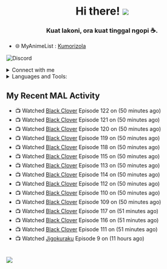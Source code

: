 <h1 align="center">Hi there! <img src="https://media.giphy.com/media/hvRJCLFzcasrR4ia7z/giphy.gif" width="25px"> </h1>
<h3 align="center">Kuat lakoni, ora kuat tinggal ngopi ☕.</h3>

- 🌐 MyAnimeList : [Kumorizola](https://myanimelist.net/animelist/Kumorizola)

![Discord](https://discord.c99.nl/widget/theme-3/761213268009943051.png)
<details>
      <summary>Connect with me</summary>
    <p align="left">
        <a href="https://www.facebook.com/kumori.hartley.1" target="blank"><img align="center"
                src="https://raw.githubusercontent.com/rahuldkjain/github-profile-readme-generator/master/src/images/icons/Social/facebook.svg"
                alt="kumori hartley" height="30" width="40" /></a>
        <a href="https://www.instagram.com/kumorizola/" target="blank"><img align="center"
                src="https://raw.githubusercontent.com/rahuldkjain/github-profile-readme-generator/master/src/images/icons/Social/instagram.svg"
                alt="kumorizola" height="30" width="40" /></a>
        <a href="https://discord.com" target="blank"><img align="center"
                src="https://raw.githubusercontent.com/rahuldkjain/github-profile-readme-generator/master/src/images/icons/Social/discord.svg"
                alt="Kumori#5882" height="30" width="40" /></a>
    </p>
</details>

<details>
    <summary align="left">Languages and Tools:</summary>
<p align="left">
      <a href="https://www.w3schools.com/css/" target="_blank">
        <img src="https://raw.githubusercontent.com/devicons/devicon/master/icons/css3/css3-original-wordmark.svg"
            alt="css3" width="40" height="40" /> </a> <a href="https://www.w3.org/html/" target="_blank"> <img
            src="https://raw.githubusercontent.com/devicons/devicon/master/icons/html5/html5-original-wordmark.svg"
            alt="html5" width="40" height="40" /> </a> <a href="https://www.java.com" target="_blank"> <img
            src="https://raw.githubusercontent.com/devicons/devicon/master/icons/java/java-original.svg" alt="java"
            width="40" height="40" /> </a> <a href="https://developer.mozilla.org/en-US/docs/Web/JavaScript"
            target="_blank"> <img
            src="https://raw.githubusercontent.com/devicons/devicon/master/icons/javascript/javascript-original.svg"
            alt="javascript" width="40" height="40" /> </a> <a href="https://nodejs.org" target="_blank"> <img
            src="https://raw.githubusercontent.com/devicons/devicon/master/icons/nodejs/nodejs-original-wordmark.svg"
            alt="nodejs" width="40" height="40" /> </a> <a href="https://www.python.org" target="_blank"> <img
            src="https://raw.githubusercontent.com/devicons/devicon/master/icons/python/python-original.svg"
            alt="python" width="40" height="40" /> </a> <a href="https://www.typescriptlang.org/" target="_blank"> <img
            src="https://raw.githubusercontent.com/devicons/devicon/master/icons/typescript/typescript-original.svg" 
            alt="typescript" width="40" height="40" /> </a> <a href="https://www.photoshop.com/en" target="_blank"> <img
            src="https://upload.wikimedia.org/wikipedia/commons/a/af/Adobe_Photoshop_CC_icon.svg" alt="photoshop" width="40" height="40"/> </a>
            <a href="https://www.adobe.com/products/premiere.html" target="_blank"> <img
            src="https://upload.wikimedia.org/wikipedia/commons/4/40/Adobe_Premiere_Pro_CC_icon.svg" alt="Premiere pro" width="40" height="40"/> </a>
            <a href="https://www.adobe.com/in/products/illustrator.html" target="_blank"> <img 
            src="https://upload.wikimedia.org/wikipedia/commons/f/fb/Adobe_Illustrator_CC_icon.svg" alt="illustrator" width="40" height="40"/> </a>
      
 </details>
 
 <h2> My Recent MAL Activity</h2>
<!-- MAL_ACTIVITY:start -->

- 📺 Watched [Black Clover](https://MyAnimeList.net/anime.php?id=34572) Episode 122 on (50 minutes ago)
- 📺 Watched [Black Clover](https://MyAnimeList.net/anime.php?id=34572) Episode 121 on (50 minutes ago)
- 📺 Watched [Black Clover](https://MyAnimeList.net/anime.php?id=34572) Episode 120 on (50 minutes ago)
- 📺 Watched [Black Clover](https://MyAnimeList.net/anime.php?id=34572) Episode 119 on (50 minutes ago)
- 📺 Watched [Black Clover](https://MyAnimeList.net/anime.php?id=34572) Episode 118 on (50 minutes ago)
- 📺 Watched [Black Clover](https://MyAnimeList.net/anime.php?id=34572) Episode 115 on (50 minutes ago)
- 📺 Watched [Black Clover](https://MyAnimeList.net/anime.php?id=34572) Episode 113 on (50 minutes ago)
- 📺 Watched [Black Clover](https://MyAnimeList.net/anime.php?id=34572) Episode 114 on (50 minutes ago)
- 📺 Watched [Black Clover](https://MyAnimeList.net/anime.php?id=34572) Episode 112 on (50 minutes ago)
- 📺 Watched [Black Clover](https://MyAnimeList.net/anime.php?id=34572) Episode 110 on (50 minutes ago)
- 📺 Watched [Black Clover](https://MyAnimeList.net/anime.php?id=34572) Episode 109 on (50 minutes ago)
- 📺 Watched [Black Clover](https://MyAnimeList.net/anime.php?id=34572) Episode 117 on (51 minutes ago)
- 📺 Watched [Black Clover](https://MyAnimeList.net/anime.php?id=34572) Episode 116 on (51 minutes ago)
- 📺 Watched [Black Clover](https://MyAnimeList.net/anime.php?id=34572) Episode 111 on (51 minutes ago)
- 📺 Watched [Jigokuraku](https://MyAnimeList.net/anime.php?id=46569) Episode 9 on (11 hours ago)

<!-- MAL_ACTIVITY:end -->

  
<h2 align="left"> <img src="https://media.discordapp.net/attachments/918405470073520168/919220018355523584/ezgif.com-gif-maker_1.gif">
